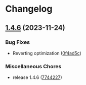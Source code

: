 # Changelog

## [1.4.6](https://github.com/Nolway/wa-map-optimizer/compare/v1.4.3...v1.4.6) (2023-11-24)


### Bug Fixes

* Reverting optimization ([0f4ad5c](https://github.com/Nolway/wa-map-optimizer/commit/0f4ad5c3a17534e934def4f99f6ac37f7c861b2a))


### Miscellaneous Chores

* release 1.4.6 ([7744227](https://github.com/Nolway/wa-map-optimizer/commit/7744227c39e7bd6080450e11a4b436ae1d0251b7))
